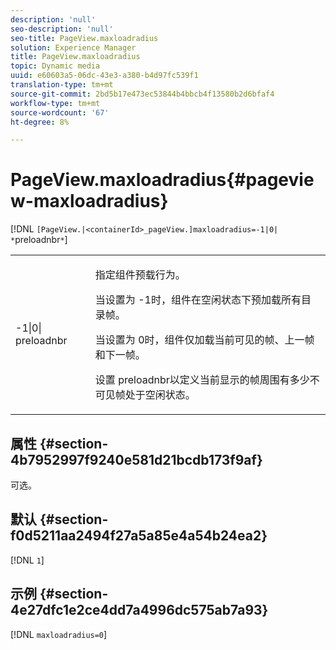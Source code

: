 ```yaml
---
description: 'null'
seo-description: 'null'
seo-title: PageView.maxloadradius
solution: Experience Manager
title: PageView.maxloadradius
topic: Dynamic media
uuid: e60603a5-06dc-43e3-a380-b4d97fc539f1
translation-type: tm+mt
source-git-commit: 2bd5b17e473ec53844b4bbcb4f13580b2d6bfaf4
workflow-type: tm+mt
source-wordcount: '67'
ht-degree: 8%

---
```



# PageView.maxloadradius{#pageview-maxloadradius}

[!DNL `[PageView.|<containerId>_pageView.]maxloadradius=-1|0| *`preloadnbr`*`]

<table id="table_985ADD6C9BD04C629A84C9C625CCCFEB"> 
 <tbody> 
  <tr> 
   <td colname="col1"> <p><span class="codeph">-1|0|<span class="varname"> preloadnbr</span></span> </p> </td> 
   <td colname="col2"> <p>指定组件预载行为。 </p> <p>当设置为<span class="codeph"> -1</span>时，组件在空闲状态下预加载所有目录帧。 </p> <p> 当设置为<span class="codeph"> 0</span>时，组件仅加载当前可见的帧、上一帧和下一帧。 </p> <p>设置<span class="codeph"><span class="varname"> preloadnbr</span></span>以定义当前显示的帧周围有多少不可见帧处于空闲状态。 </p> </td> 
  </tr> 
 </tbody> 
</table>

## 属性 {#section-4b7952997f9240e581d21bcdb173f9af}

可选。

## 默认 {#section-f0d5211aa2494f27a5a85e4a54b24ea2}

[!DNL `1`]

## 示例 {#section-4e27dfc1e2ce4dd7a4996dc575ab7a93}

[!DNL `maxloadradius=0`]
